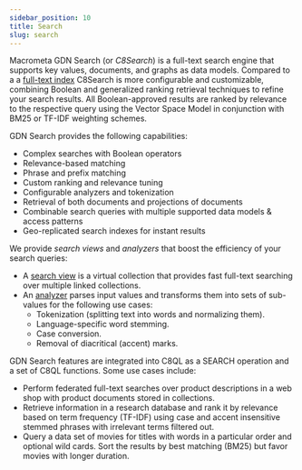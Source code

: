 ```yaml
---
sidebar_position: 10
title: Search
slug: search
---
```


Macrometa GDN Search (or _C8Search_) is a full-text search engine that supports key values, documents, and graphs as data models. Compared to a a [full-text index](../collections/indexing/working-with-indexes#fulltext-indexes) C8Search is more configurable and customizable, combining Boolean and generalized ranking retrieval techniques to refine your search results. All Boolean-approved results are ranked by relevance to the respective query using the Vector Space Model in conjunction with BM25 or TF-IDF weighting schemes.

GDN Search provides the following capabilities:

- Complex searches with Boolean operators
- Relevance-based matching
- Phrase and prefix matching
- Custom ranking and relevance tuning
- Configurable analyzers and tokenization
- Retrieval of both documents and projections of documents
- Combinable search queries with multiple supported data models & access patterns
- Geo-replicated search indexes for instant results


We provide _search views_ and _analyzers_ that boost the efficiency of your search queries:

- A [search view](../../docs/search/views) is a virtual collection that provides fast full-text searching over multiple linked collections.
- An [analyzer](../../docs/search/analyzers) parses input values and transforms them into sets of sub-values for the following use cases:
	- Tokenization (splitting text into words and normalizing them).
	- Language-specific word stemming.
	- Case conversion.
	- Removal of diacritical (accent) marks.

GDN Search features are integrated into C8QL as a SEARCH operation and a set of C8QL functions. Some use cases include:

- Perform federated full-text searches over product descriptions in a web shop with product documents stored in collections.
- Retrieve information in a research database and rank it by relevance based on term frequency (TF-IDF) using case and accent insensitive stemmed phrases with irrelevant terms filtered out.
- Query a data set of movies for titles with words in a particular order and optional wild cards. Sort the results by best matching (BM25) but favor movies with longer duration.
